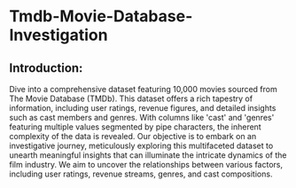 # Tmdb-Movie-Database-Investigation

## Introduction:

Dive into a comprehensive dataset featuring 10,000 movies sourced from The Movie Database (TMDb). This dataset offers a rich tapestry of information, including user ratings, revenue figures, and detailed insights such as cast members and genres. With columns like 'cast' and 'genres' featuring multiple values segmented by pipe characters, the inherent complexity of the data is revealed. Our objective is to embark on an investigative journey, meticulously exploring this multifaceted dataset to unearth meaningful insights that can illuminate the intricate dynamics of the film industry. We aim to uncover the relationships between various factors, including user ratings, revenue streams, genres, and cast compositions.

